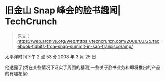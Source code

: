 # 旧金山 Snap 峰会的脸书趣闻| TechCrunch

> 原文：<https://web.archive.org/web/https://techcrunch.com/2008/03/25/facebook-tidbits-from-snap-summit-in-san-francisco/amp/>

太平洋时间下午 2 点 53 分 2008 年 3 月 25 日

他透露了(或在某些情况下证实了周围的猜测)一些关于脸书业务和即将推出的产品的有趣花絮:
